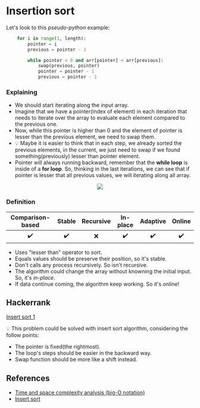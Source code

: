 # Insertion sort

Let's look to this _pseudo-python_ example:

```python
    for i in range(1, length):
        pointer = i
        previous = pointer - 1

        while pointer > 0 and arr[pointer] < arr[previous]:
            swap(previous, pointer)
            pointer = pointer - 1
            previous = pointer - 1
```
### Explaining

- We should start iterating along the input array.
- Imagine that we have a pointer(index of element) in each iteration that needs to iterate over the array to evaluate each element compared to the previous one.
- Now, while this pointer is higher than 0 and the element of pointer is lesser than the previous element, we need to swap them.
- :bulb: Maybe it is easier to think that in each step, we already sorted the previous elements, in the current, we just need to swap if we found something(previously) lesser than pointer element.
- Pointer will always running backward, remember that the **while loop** is inside of a **for loop**. So, thinking in the last iterations, we can see that if pointer is lesser that all previous values, we will iterating along all array.

<p align="center">
    <img src="https://upload.wikimedia.org/wikipedia/commons/0/0f/Insertion-sort-example-300px.gif">
</p>

### Definition

| Comparison-based | Stable | Recursive | In-place | Adaptive | Online |
| :---:  | :---:  | :---:  | :---: |:---:  | :---: |
| :heavy_check_mark: | :heavy_check_mark: | :x: | :heavy_check_mark: | :heavy_check_mark: | :heavy_check_mark: |

- Uses "lesser than" operator to sort.
- Equals values should be preserve their position, so it's stable.
- Don't calls any process recursively. So isn't recursive.
- The algorithm could change the array without knowning the initial input. So, it's _in-place_.
- If data continue coming, the algorithm keep working. So it's online!

## Hackerrank

[Insert sort 1](https://www.hackerrank.com/challenges/insertionsort1/problem)

:bulb: This problem could be solved with insert sort algorithm, considering the follow points: 

- The pointer is fixed(the rightmost). 
- The loop's steps should be easier in the backward way.
- Swap function should be more like a shift instead.

## References

- [Time and space complexity analysis (big-O notation)](https://www.udemy.com/course/complexity-analysis/learn/lecture/24722488#overview)
- [Insert sort](https://pt.wikipedia.org/wiki/Insertion_sort)